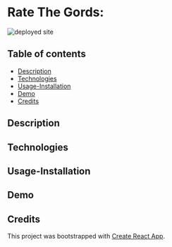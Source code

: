 # Rate The Gords:

 <img src=""  alt="deployed site">

## Table of contents

- [Description](#Description)
- [Technologies](#Technologies)
- [Usage-Installation](#Usage-Installation)
- [Demo](#Demo)
- [Credits](#Credits)

## Description

## Technologies

## Usage-Installation

## Demo

## Credits

This project was bootstrapped with [Create React App](https://github.com/facebook/create-react-app).
